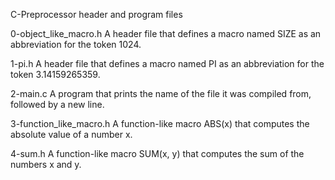 C-Preprocessor header and program files

0-object_like_macro.h
A header file that defines a macro named SIZE as an abbreviation for the token 1024.

1-pi.h
A header file that defines a macro named PI as an abbreviation for the token 3.14159265359.

2-main.c
A program that prints the name of the file it was compiled from, followed by a new line.

3-function_like_macro.h
A function-like macro ABS(x) that computes the absolute value of a number x.

4-sum.h
A function-like macro SUM(x, y) that computes the sum of the numbers x and y.
